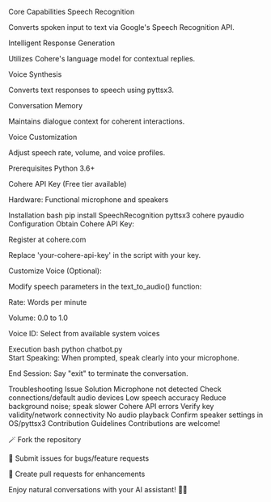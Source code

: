Core Capabilities
Speech Recognition

Converts spoken input to text via Google's Speech Recognition API.

Intelligent Response Generation

Utilizes Cohere's language model for contextual replies.

Voice Synthesis

Converts text responses to speech using pyttsx3.

Conversation Memory

Maintains dialogue context for coherent interactions.

Voice Customization

Adjust speech rate, volume, and voice profiles.

Prerequisites
Python 3.6+

Cohere API Key (Free tier available)

Hardware: Functional microphone and speakers

Installation
bash
pip install SpeechRecognition pyttsx3 cohere pyaudio  
Configuration
Obtain Cohere API Key:

Register at cohere.com

Replace 'your-cohere-api-key' in the script with your key.

Customize Voice (Optional):

Modify speech parameters in the text_to_audio() function:

Rate: Words per minute

Volume: 0.0 to 1.0

Voice ID: Select from available system voices

Execution
bash
python chatbot.py  
Start Speaking: When prompted, speak clearly into your microphone.

End Session: Say "exit" to terminate the conversation.

Troubleshooting
Issue	Solution
Microphone not detected	Check connections/default audio devices
Low speech accuracy	Reduce background noise; speak slower
Cohere API errors	Verify key validity/network connectivity
No audio playback	Confirm speaker settings in OS/pyttsx3
Contribution Guidelines
Contributions are welcome!

🪄 Fork the repository

🐛 Submit issues for bugs/feature requests

🔄 Create pull requests for enhancements

Enjoy natural conversations with your AI assistant! 🎤🤖

